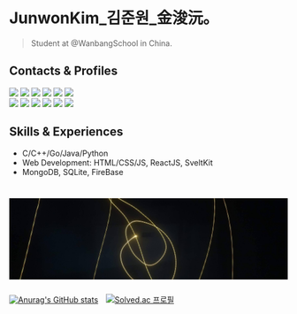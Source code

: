 # JunwonKim_김준원_金浚沅。
> Student at @WanbangSchool in China.

## Contacts & Profiles
<p>
  <a href="mailto:junwonkim59@gmail.com" target="_blank"><img src="https://img.shields.io/badge/junwonkim59@gmail.com-EA4335?style=flat-square&logo=Gmail&logoColor=white"/></a>
  <a href="mailto:junwonkim04@outlook.com" target="_blank"><img src="https://img.shields.io/badge/junwonkim04@outlook.com-0078D4?style=flat-square&logo=microsoftoutlook&logoColor=white"/></a>
  <a href="https://www.linkedin.com/in/junwon-kim-954a662ab/" target="_blank"><img src="https://img.shields.io/badge/Linkedin-0A66C2?style=flat-square&logo=linkedin&logoColor=white"/></a>      
  <a href="https://junwonkim-devlog.netlify.app/about/" target="_blank"><img src="https://img.shields.io/badge/BLOG-121D33?style=flat-square&logo=bookalope&logoColor=white"/></a>
  <a href="https://sajin07.netlify.app/" target="_blank"><img src="https://img.shields.io/badge/PhotoWorks-000000?style=flat-square&logo=Sony&logoColor=white"/></a>
  <a href="https://hits.seeyoufarm.com"><img src="https://hits.seeyoufarm.com/api/count/incr/badge.svg?url=https%3A%2F%2Fgithub.com%2Fgjbae1212%2Fhit-counter&count_bg=%23000000&title_bg=%23000000&icon=github.svg&icon_color=%23FFFFFF&title=hits&edge_flat=false"/></a></br>
  <a href="https://codeforces.com/profile/junwonkim0416" target="_blank"><img src="https://img.shields.io/badge/Codeforces-1F8ACB?style=flat-square&logo=Codeforces&logoColor=white"/></a>
  <a href="https://developers.google.com/profile/u/junwonkim" target="_blank"><img src="https://img.shields.io/badge/Google Devloper-4285F4?style=flat-square&logo=Google&logoColor=white"/></a>
  <a href="https://leetcode.com/JunwonKim0416/" target="_blank"><img src="https://img.shields.io/badge/LeetCode-FFA116?style=flat-square&logo=LeetCode&logoColor=white"/></a>
  <a href="https://www.acmicpc.net/user/notj_code" target="_blank"><img src="https://img.shields.io/badge/BK BaekJoon-3E8DCC?style=flat-square&logo=&logoColor=white"/></a>
  <a href="https://solved.ac/profile/notj_code" target="_blank"><img src="https://img.shields.io/badge/AC Solved.ac-99CC00?style=flat-square&logo=&logoColor=white"/></a>
  <a href="https://codeup.kr/userinfo.php?user=junwonkim59" target="_blank"><img src="https://img.shields.io/badge/CodeUp-154881?style=flat-square&logo=C&logoColor=white"/></a>




</p>

<p>

</p>


## Skills & Experiences
- C/C++/Go/Java/Python
- Web Development: HTML/CSS/JS, ReactJS, SveltKit 
- MongoDB, SQLite, FireBase


![Alt text](banner.jpg "장노출")        
=================================================


  [![Anurag's GitHub stats](https://github-readme-stats.vercel.app/api?username=notj-code&show_icons=true&theme=dark)](https://github.com/notj-code)　[![Solved.ac
프로필](http://mazassumnida.wtf/api/v2/generate_badge?boj=notj_code)](https://solved.ac/notj_code)      


　　　
